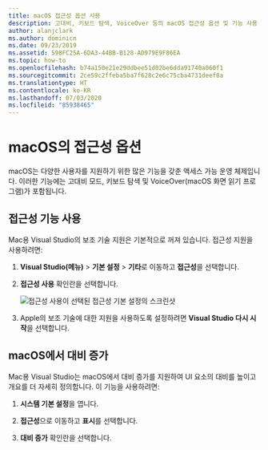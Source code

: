 ```yaml
---
title: macOS 접근성 옵션 사용
description: 고대비, 키보드 탐색, VoiceOver 등의 macOS 접근성 옵션 및 기능 사용
author: alanjclark
ms.author: dominicn
ms.date: 09/23/2019
ms.assetid: 598FC25A-6DA3-44BB-B128-AD979E9F86EA
ms.topic: how-to
ms.openlocfilehash: b74a150e21e29ddbee51d02be6dda91740a060f1
ms.sourcegitcommit: 2ce59c2ffeba5ba7f628c2e6c75cba4731deef8a
ms.translationtype: HT
ms.contentlocale: ko-KR
ms.lasthandoff: 07/03/2020
ms.locfileid: "85938465"
---
```

# <a name="accessibility-features-of-macos"></a>macOS의 접근성 옵션

macOS는 다양한 사용자를 지원하기 위한 많은 기능을 갖춘 액세스 가능 운영 체제입니다. 이러한 기능에는 고대비 모드, 키보드 탐색 및 VoiceOver(macOS 화면 읽기 프로그램)가 포함됩니다.

## <a name="enable-accessibility-features"></a>접근성 기능 사용

Mac용 Visual Studio의 보조 기술 지원은 기본적으로 꺼져 있습니다. 접근성 지원을 사용하려면:

1. **Visual Studio(메뉴)**  > **기본 설정** > **기타**로 이동하고 **접근성**을 선택합니다.

1. **접근성 사용** 확인란을 선택합니다.

   ![접근성 사용이 선택된 접근성 기본 설정의 스크린샷](media/accessibility-preferences.png)

1. Apple의 보조 기술에 대한 지원을 사용하도록 설정하려면 **Visual Studio 다시 시작**을 선택합니다.

## <a name="increase-the-contrast-in-macos"></a>macOS에서 대비 증가

Mac용 Visual Studio는 macOS에서 대비 증가를 지원하여 UI 요소의 대비를 높이고 개요를 더 자세히 정의합니다. 이 기능을 사용하려면:

1. **시스템 기본 설정**을 엽니다.

1. **접근성**으로 이동하고 **표시**를 선택합니다.

1. **대비 증가** 확인란을 선택합니다.